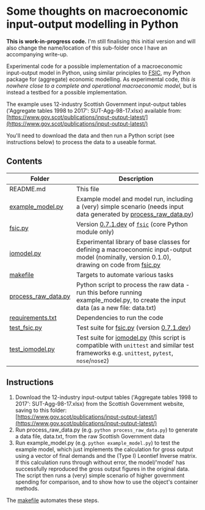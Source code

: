 # Some thoughts on macroeconomic input-output modelling in Python

**This is work-in-progress code.** I'm still finalising this initial version
and will also change the name/location of this sub-folder once I have an
accompanying write-up.

Experimental code for a possible implementation of a macroeconomic input-output
model in Python, using similar principles to
[FSIC](https://github.com/ChrisThoung/fsic), my Python package for (aggregate)
economic modelling. As experimental code, *this is nowhere close to a complete
and operational macroeconomic model*, but is instead a testbed for a possible
implementation.

The example uses 12-industry Scottish Government input-output tables
('Aggregate tables 1998 to 2017': SUT-Agg-98-17.xlsx) available from:  
[https://www.gov.scot/publications/input-output-latest/](https://www.gov.scot/publications/input-output-latest/)

You'll need to download the data and then run a Python script (see instructions
below) to process the data to a useable format.

## Contents

| Folder                                     | Description                                                                                                                                               |
| ------------------------------------------ | --------------------------------------------------------------------------------------------------------------------------------------------------------- |
| README.md                                  | This file                                                                                                                                                 |
| [example_model.py](example_model.py)       | Example model and model run, including a (very) simple scenario (needs input data generated by [process_raw_data.py](process_raw_data.py))                |
| [fsic.py](fsic.py)                         | Version [0.7.1.dev](https://github.com/ChrisThoung/fsic/tree/v0.7.1.dev) of [`fsic`](https://github.com/ChrisThoung/fsic) (core Python module only)       |
| [iomodel.py](iomodel.py)                   | Experimental library of base classes for defining a macroeconomic input-output model (nominally, version 0.1.0), drawing on code from [fsic.py](fsic.py)  |
| [makefile](makefile)                       | Targets to automate various tasks                                                                                                                         |
| [process_raw_data.py](process_raw_data.py) | Python script to process the raw data - run this before running example_model.py, to create the input data (as a new file: data.txt)                      |
| [requirements.txt](requirements.txt)       | Dependencies to run the code                                                                                                                              |
| [test_fsic.py](test_fsic.py)               | Test suite for [fsic.py](fsic.py) (version [0.7.1.dev](https://github.com/ChrisThoung/fsic/tree/v0.7.1.dev))                                              |
| [test_iomodel.py](test_iomodel.py)         | Test suite for [iomodel.py](iomodel.py) (this script is compatible with `unittest` and similar test frameworks e.g. `unittest`, `pytest`, `nose`/`nose2`) |

## Instructions

1. Download the 12-industry input-output tables ('Aggregate tables 1998 to
   2017': SUT-Agg-98-17.xlsx) from the Scottish Government website, saving to
   this folder:  
   [https://www.gov.scot/publications/input-output-latest/](https://www.gov.scot/publications/input-output-latest/)
2. Run process_raw_data.py (e.g. `python process_raw_data.py`) to generate a
   data file, data.txt, from the raw Scottish Government data
3. Run example_model.py (e.g. `python example_model.py`) to test the example
   model, which just implements the calculation for gross output using a vector
   of final demands and the (Type I) Leontief Inverse matrix. If this
   calculation runs through without error, the model/'model' has successfully
   reproduced the gross output figures in the original data. The script then
   runs a (very) simple scenario of higher government spending for comparison,
   and to show how to use the object's container methods.

The [makefile](makefile) automates these steps.
